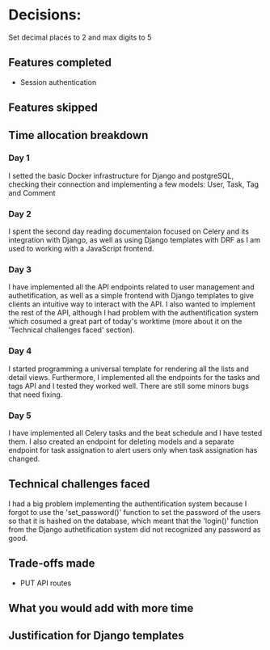 # Decisions:
Set decimal places to 2 and max digits to 5
## Features completed

- Session authentication

## Features skipped

## Time allocation breakdown

### Day 1
I setted the basic Docker infrastructure for Django and postgreSQL, checking their connection and implementing a few models: User, Task, Tag and Comment

### Day 2
I spent the second day reading documentaion focused on Celery and its integration with Django, as well as using Django templates with DRF as I am used to working with a JavaScript frontend.

### Day 3
I have implemented all the API endpoints related to user management and authetification, as well as a simple frontend with Django templates to give clients an intuitive way to interact with the API. I also wanted to implement the rest of the API, although I had problem with the authentification system which cosumed a great part of today's worktime (more about it on the 'Technical challenges faced' section).

### Day 4
I started programming a universal template for rendering all the lists and detail views. Furthermore, I implemented all the endpoints for the tasks and tags API and I tested they worked well. There are still some minors bugs that need fixing.

### Day 5
I have implemented all Celery tasks and the beat schedule and I have tested them. I also created an endpoint for deleting models and a separate endpoint for task assignation to alert users only when task assignation has changed.

## Technical challenges faced
I had a big problem implementing the authentification system because I forgot to use the 'set_password()' function to set the password of the users so that it is hashed on the database, which meant that the 'login()' function from the Django authetification system did not recognized any password as good.

## Trade-offs made

- PUT API routes

## What you would add with more time

## Justification for Django templates